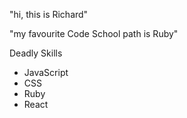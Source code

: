 "hi, this is Richard"

"my favourite Code School path is Ruby"

Deadly Skills
* JavaScript
* CSS
* Ruby
* React
